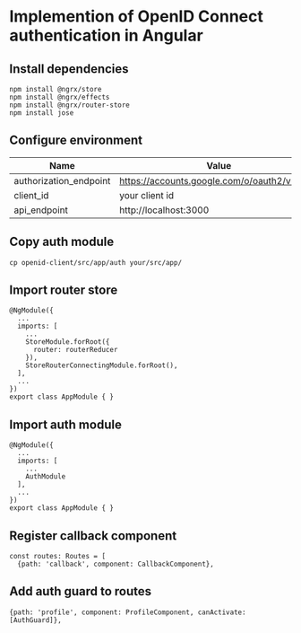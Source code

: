 # Implemention of OpenID Connect authentication in Angular

## Install dependencies
```
npm install @ngrx/store
npm install @ngrx/effects
npm install @ngrx/router-store
npm install jose
```

## Configure environment
Name | Value
-----|--------------------------
authorization_endpoint | https://accounts.google.com/o/oauth2/v2/auth
client_id | your client id
api_endpoint | http://localhost:3000

## Copy auth module
```
cp openid-client/src/app/auth your/src/app/
```

## Import router store
```
@NgModule({
  ...
  imports: [
    ...
    StoreModule.forRoot({
      router: routerReducer
    }),
    StoreRouterConnectingModule.forRoot(),
  ],
  ...
})
export class AppModule { }
```

## Import auth module
```
@NgModule({
  ...
  imports: [
    ...
    AuthModule
  ],
  ...
})
export class AppModule { }
```

## Register callback component
```
const routes: Routes = [
  {path: 'callback', component: CallbackComponent},
```

## Add auth guard to routes
```
{path: 'profile', component: ProfileComponent, canActivate: [AuthGuard]},
```
